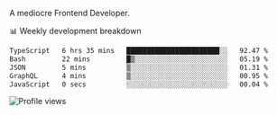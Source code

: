 A mediocre Frontend Developer.

📊 Weekly development breakdown
<!--START_SECTION:waka-->

```txt
TypeScript   6 hrs 35 mins   ███████████████████████░░   92.47 %
Bash         22 mins         █▒░░░░░░░░░░░░░░░░░░░░░░░   05.19 %
JSON         5 mins          ▒░░░░░░░░░░░░░░░░░░░░░░░░   01.31 %
GraphQL      4 mins          ▒░░░░░░░░░░░░░░░░░░░░░░░░   00.95 %
JavaScript   0 secs          ░░░░░░░░░░░░░░░░░░░░░░░░░   00.04 %
```

<!--END_SECTION:waka-->

<img src="https://gpvc.arturio.dev/iqbalfasri" alt="Profile views"/>
